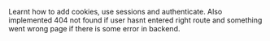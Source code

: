 Learnt how to add cookies, use sessions and authenticate.
Also implemented 404 not found if user hasnt entered right route and something went wrong page if there is some error in backend.
